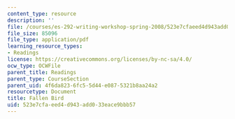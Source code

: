 ```yaml
---
content_type: resource
description: ''
file: /courses/es-292-writing-workshop-spring-2008/523e7cfaeed4d943add033eace9bbb57_MITES_292S08_fallen_bird.pdf
file_size: 85096
file_type: application/pdf
learning_resource_types:
- Readings
license: https://creativecommons.org/licenses/by-nc-sa/4.0/
ocw_type: OCWFile
parent_title: Readings
parent_type: CourseSection
parent_uid: 4f6da823-6fc5-5d44-e087-5321b8aa24a2
resourcetype: Document
title: Fallen Bird
uid: 523e7cfa-eed4-d943-add0-33eace9bbb57
---
```

